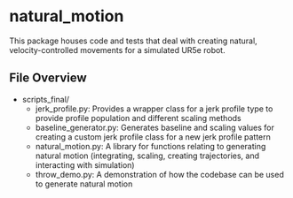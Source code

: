 # natural_motion

This package houses code and tests that deal with creating natural, velocity-controlled movements for a simulated UR5e robot.

## File Overview

- scripts_final/
	- jerk_profile.py: Provides a wrapper class for a jerk profile type to provide profile population and different scaling methods
	- baseline_generator.py: Generates baseline and scaling values for creating a custom jerk profile class for a new jerk profile pattern
	- natural_motion.py: A library for functions relating to generating natural motion (integrating, scaling, creating trajectories, and interacting with simulation)
	- throw_demo.py: A demonstration of how the codebase can be used to generate natural motion